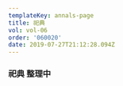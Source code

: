 ```yaml
---
templateKey: annals-page
title: 祀典
vol: vol-06
order: '060020'
date: 2019-07-27T21:12:28.094Z
---
```

### 祀典 整理中
